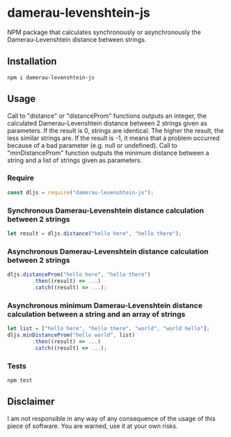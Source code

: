# damerau-levenshtein-js

NPM package that calculates synchronously or asynchronously the Damerau-Levenshtein distance between strings.

## Installation

`npm i damerau-levenshtein-js`

## Usage

Call to "distance" or "distanceProm" functions outputs an integer, the calculated Damerau-Levenshtein distance between 2 strings given as parameters. If the result is 0, strings are identical. The higher the result, the less similar strings are. If the result is -1, it means that a problem occurred because of a bad parameter (e.g. null or undefined). Call to "minDistanceProm" function outputs the minimum distance between a string and a list of strings given as parameters.

### Require

```javascript
const dljs = require("damerau-levenshtein-js");
```

### Synchronous Damerau-Levenshtein distance calculation between 2 strings

```javascript
let result = dljs.distance("hello here", "hello there");
```

### Asynchronous Damerau-Levenshtein distance calculation between 2 strings

```javascript
dljs.distanceProm("hello here", "hello there")
        .then((result) => ...)
        .catch((result) => ...);
```

### Asynchronous minimum Damerau-Levenshtein distance calculation between a string and an array of strings

```javascript
let list = ["hello here", "hello there", "world", "world hello"];
dljs.minDistanceProm("hello world", list)
        .then((result) => ...)
        .catch((result) => ...);
```

### Tests

`npm test`

## Disclaimer

I am not responsible in any way of any consequence of the usage of this piece of software. You are warned, use it at your own risks.
